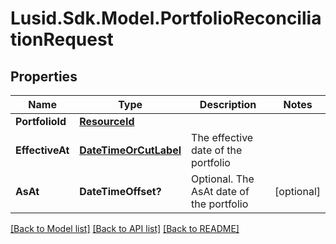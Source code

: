 
# Lusid.Sdk.Model.PortfolioReconciliationRequest

## Properties

Name | Type | Description | Notes
------------ | ------------- | ------------- | -------------
**PortfolioId** | [**ResourceId**](ResourceId.md) |  | 
**EffectiveAt** | [**DateTimeOrCutLabel**](DateTimeOrCutLabel.md) | The effective date of the portfolio | 
**AsAt** | **DateTimeOffset?** | Optional. The AsAt date of the portfolio | [optional] 

[[Back to Model list]](../README.md#documentation-for-models)
[[Back to API list]](../README.md#documentation-for-api-endpoints)
[[Back to README]](../README.md)

